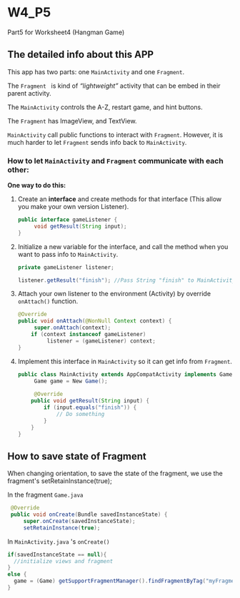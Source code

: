 # W4_P5
 Part5 for Worksheet4 (Hangman Game)



## The detailed info about this APP

This app has two parts: one `MainActivity` and one `Fragment`.

The `Fragment ` is kind of *“lightweight”* activity that can be embed in their parent activity.

The `MainActivity` controls the A-Z, restart game, and hint buttons.

The `Fragment` has ImageView, and TextView.

`MainActivity` call public functions to interact with `Fragment`. However, it is much harder to let `Fragment` sends info back to `MainActivity`.



### How to let `MainActivity` and `Fragment` communicate with each other:

**One way to do this:**

1. Create an **interface** and create methods for that interface (This allow you make your own version Listener).

   ```java
   public interface gameListener {
   		void getResult(String input);
   }
   ```

2. Initialize a new variable for the interface, and call the method when you want to pass info to `MainActivity`.

   ```java
   private gameListener listener;
   
   listener.getResult("finish"); //Pass String "finish" to MainActivity
   ```

3. Attach your own listener to the environment (Activity) by override `onAttach()` function.

   ```java
   @Override
   public void onAttach(@NonNull Context context) {
   		super.onAttach(context);
       if (context instanceof gameListener)
         	listener = (gameListener) context;
   }
   ```

4. Implement this interface in `MainActivity` so it can get info from `Fragment`.

   ```java
   public class MainActivity extends AppCompatActivity implements Game.gameListener{
     	Game game = New Game();
     
     	@Override
       public void getResult(String input) {
           if (input.equals("finish")) {
               // Do something
           }
       }
   }
   ```

## How to save state of Fragment
When changing orientation, to save the state of the fragment, we use the fragment's setRetainInstance(true);

In the fragment `Game.java`
   ```java
    @Override
    public void onCreate(Bundle savedInstanceState) {
        super.onCreate(savedInstanceState);
        setRetainInstance(true);
   ```
   
In `MainActivity.java` 's `onCreate()` 
   ```java
   if(savedInstanceState == null){
     //initialize views and fragment
   }
   else {
     game = (Game) getSupportFragmentManager().findFragmentByTag("myFragment");
   }
    
   ```

   

